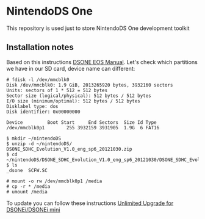 # NintendoDS One
This repository is used just to store NintendoDS One development toolkit

## Installation notes
Based on this instructions [DSONE EOS Manual](http://eng.supercard.sc/manual/dsone/evolution/use.htm).
Let's check which partitions we have in our SD card, device name can different:

    # fdisk -l /dev/mmcblk0
    Disk /dev/mmcblk0: 1.9 GiB, 2013265920 bytes, 3932160 sectors
    Units: sectors of 1 * 512 = 512 bytes
    Sector size (logical/physical): 512 bytes / 512 bytes
    I/O size (minimum/optimal): 512 bytes / 512 bytes
    Disklabel type: dos
    Disk identifier: 0x00000000
    
    Device         Boot Start     End Sectors  Size Id Type
    /dev/mmcblk0p1        255 3932159 3931905  1.9G  6 FAT16

    $ mkdir ~/nintendoDS
    $ unzip -d ~/nintendoDS/ DSONE_SDHC_Evolution_V1.0_eng_sp6_20121030.zip
    $ cd ~/nintendoDS/DSONE_SDHC_Evolution_V1.0_eng_sp6_20121030/DSONE_SDHC_Evolution_V1.0_eng_sp6_20121030/
    $ ls
    _dsone  SCFW.SC

    # mount -o rw /dev/mmcblk0p1 /media
    # cp -r * /media
    # umount /media

To update you can follow these instructions [Unlimited Upgrade for DSONEi/DSONEi mini](http://eng.supercard.sc/manual/dsone/evolution/znsj.htm)
